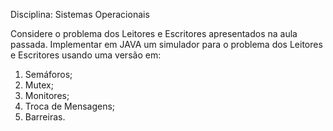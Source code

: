Disciplina: Sistemas Operacionais

Considere o problema dos Leitores e Escritores apresentados na aula passada. 
Implementar em JAVA um simulador para o problema dos Leitores e Escritores usando uma versão em: 
1) Semáforos;
2) Mutex;
3) Monitores;
4) Troca de Mensagens;
5) Barreiras.
